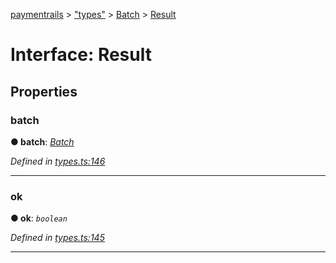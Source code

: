[paymentrails](../README.md) > ["types"](../modules/_types_.md) > [Batch](../modules/_types_.batch.md) > [Result](../interfaces/_types_.batch.result.md)



# Interface: Result


## Properties
<a id="batch"></a>

###  batch

**●  batch**:  *[Batch](_types_.batch.batch.md)* 

*Defined in [types.ts:146](https://github.com/PaymentRails/javascript-sdk/blob/e46ce8e/lib/types.ts#L146)*





___

<a id="ok"></a>

###  ok

**●  ok**:  *`boolean`* 

*Defined in [types.ts:145](https://github.com/PaymentRails/javascript-sdk/blob/e46ce8e/lib/types.ts#L145)*





___


